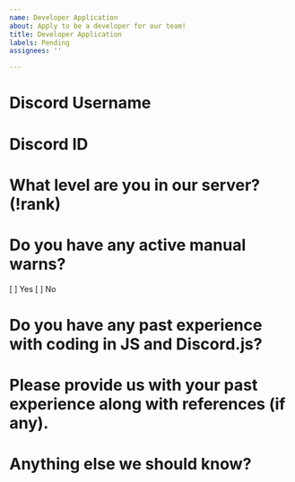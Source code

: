 ```yaml
---
name: Developer Application
about: Apply to be a developer for our team!
title: Developer Application
labels: Pending
assignees: ''

---
```


# Discord Username


# Discord ID


# What level are you in our server? (!rank)


# Do you have any active manual warns?
[ ] Yes
[ ] No

# Do you have any past experience with coding in JS and Discord.js?


# Please provide us with your past experience along with references (if any).


# Anything else we should know?
